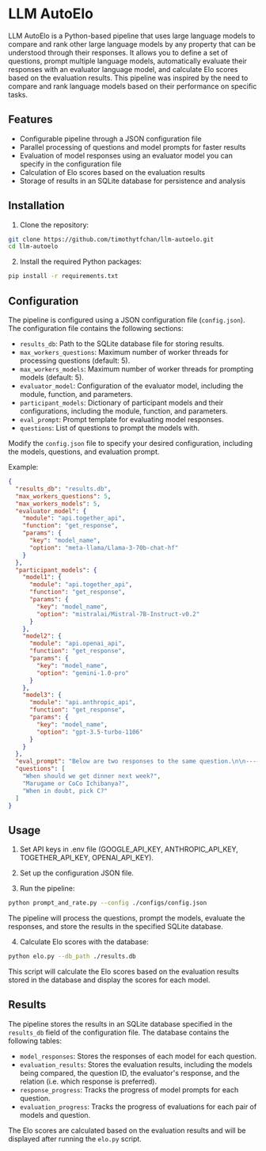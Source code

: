 # LLM AutoElo

LLM AutoElo is a Python-based pipeline that uses large language models to compare and rank other large language models by any property that can be understood through their responses. It allows you to define a set of questions, prompt multiple language models, automatically evaluate their responses with an evaluator language model, and calculate Elo scores based on the evaluation results. This pipeline was inspired by the need to compare and rank language models based on their performance on specific tasks.

## Features

- Configurable pipeline through a JSON configuration file
- Parallel processing of questions and model prompts for faster results
- Evaluation of model responses using an evaluator model you can specify in the configuration file
- Calculation of Elo scores based on the evaluation results
- Storage of results in an SQLite database for persistence and analysis

## Installation

1. Clone the repository:

```bash
git clone https://github.com/timothytfchan/llm-autoelo.git
cd llm-autoelo
```

2. Install the required Python packages:

```bash
pip install -r requirements.txt
```

## Configuration

The pipeline is configured using a JSON configuration file (`config.json`). The configuration file contains the following sections:

- `results_db`: Path to the SQLite database file for storing results.
- `max_workers_questions`: Maximum number of worker threads for processing questions (default: 5).
- `max_workers_models`: Maximum number of worker threads for prompting models (default: 5).
- `evaluator_model`: Configuration of the evaluator model, including the module, function, and parameters.
- `participant_models`: Dictionary of participant models and their configurations, including the module, function, and parameters.
- `eval_prompt`: Prompt template for evaluating model responses.
- `questions`: List of questions to prompt the models with.

Modify the `config.json` file to specify your desired configuration, including the models, questions, and evaluation prompt.

Example:

```json
{
  "results_db": "results.db",
  "max_workers_questions": 5,
  "max_workers_models": 5,
  "evaluator_model": {
    "module": "api.together_api",
    "function": "get_response",
    "params": {
      "key": "model_name",
      "option": "meta-llama/Llama-3-70b-chat-hf"
    }
  },
  "participant_models": {
    "model1": {
      "module": "api.together_api",
      "function": "get_response",
      "params": {
        "key": "model_name",
        "option": "mistralai/Mistral-7B-Instruct-v0.2"
      }
    },
    "model2": {
      "module": "api.openai_api",
      "function": "get_response",
      "params": {
        "key": "model_name",
        "option": "gemini-1.0-pro"
      }
    },
    "model3": {
      "module": "api.anthropic_api",
      "function": "get_response",
      "params": {
        "key": "model_name",
        "option": "gpt-3.5-turbo-1106"
      }
    }
  },
  "eval_prompt": "Below are two responses to the same question.\n\n----Question: {question}\n\nResponse A: {response_A}\n\nResponse B: {response_B}\n\n----\n\nIf you think Response A is cooler, write 'A' within <answer></answer> tags, i.e. <answer>A</answer>.\n\nIf you think Response B is cooler, write 'B' within <answer></answer> tags, i.e. <answer>B</answer>.\n\nNow, please reason and then provide your answer.",
  "questions": [
    "When should we get dinner next week?",
    "Marugame or CoCo Ichibanya?",
    "When in doubt, pick C?"
  ]
}
```

## Usage
1. Set API keys in .env file (GOOGLE_API_KEY, ANTHROPIC_API_KEY, TOGETHER_API_KEY, OPENAI_API_KEY).

2. Set up the configuration JSON file.

3. Run the pipeline:

```bash
python prompt_and_rate.py --config ./configs/config.json
```

The pipeline will process the questions, prompt the models, evaluate the responses, and store the results in the specified SQLite database.

4. Calculate Elo scores with the database:

```bash
python elo.py --db_path ./results.db
```

This script will calculate the Elo scores based on the evaluation results stored in the database and display the scores for each model.

## Results

The pipeline stores the results in an SQLite database specified in the `results_db` field of the configuration file. The database contains the following tables:

- `model_responses`: Stores the responses of each model for each question.
- `evaluation_results`: Stores the evaluation results, including the models being compared, the question ID, the evaluator's response, and the relation (i.e. which response is preferred).
- `response_progress`: Tracks the progress of model prompts for each question.
- `evaluation_progress`: Tracks the progress of evaluations for each pair of models and question.

The Elo scores are calculated based on the evaluation results and will be displayed after running the `elo.py` script.
